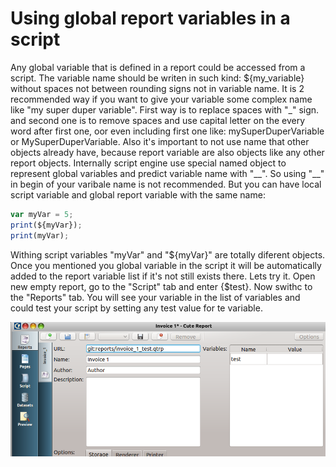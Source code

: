 Using global report variables in a script
====================

Any global variable that is defined in a report could be accessed from a script. The variable name should be writen in such kind: ${my\_variable} without spaces not between rounding signs not in variable name. It is 2 recommended way if you want to give your variable some complex name like "my super duper variable". First way is to replace spaces with "\_" sign. and second one is to remove spaces and use capital letter on the every word after first one, oor even including first one like: mySuperDuperVariable or MySuperDuperVariable. Also it's important to not use name that other objects already have, because report variable are also objects like any other report objects. Internally script engine use special named object to represent global variables and predict variable name with "\_\_". So using "\_\_" in begin of your varibale name is not recommended. But you can have local script variable and global report variable with the same name:
```JavaScript
var myVar = 5;
print(${myVar});
print(myVar);
```
Withing script variables "myVar" and "${myVar}" are totally diferent objects. Once you mentioned you global variable in the script it will be automatically added to the report variable list if it's not still exists there. Lets try it.
Open new empty report, go to the "Script" tab and enter {$test}. Now swithc to the "Reports" tab. You will see your variable in the list of variables and could test your script by setting any test value for te variable.

![GlobalVariablesList]


[GlobalVariablesList]:../images/script_2.png
